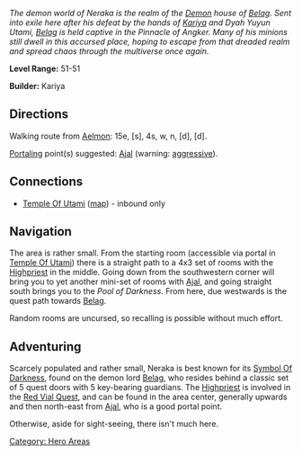 *The demon world of Neraka is the realm of the
[Demon](Demons "wikilink") house of [Belag](Belag "wikilink"). Sent into
exile here after his defeat by the hands of [Kariya](Kariya "wikilink")
and Dyah Yuyun Utami, [Belag](Belag "wikilink") is held captive in the
Pinnacle of Angker. Many of his minions still dwell in this accursed
place, hoping to escape from that dreaded realm and spread chaos through
the multiverse once again.*

**Level Range:** 51-51

**Builder:** Kariya

## Directions

Walking route from [Aelmon](Aelmon "wikilink"): 15e, \[s\], 4s, w, n,
\[d\], \[d\].

[Portaling](Portal "wikilink") point(s) suggested:
[Ajal](Ajal "wikilink") (warning:
[aggressive](Aggressive_Mobs "wikilink")).

## Connections

-   [Temple Of Utami](:Category:Temple_Of_Utami "wikilink")
    ([map](Temple_Of_Utami_Map "wikilink")) - inbound only

## Navigation

The area is rather small. From the starting room (accessible via portal
in [Temple Of Utami](:Category:Temple_Of_Utami "wikilink")) there is a
straight path to a 4x3 set of rooms with the
[Highpriest](Highpriest "wikilink") in the middle. Going down from the
southwestern corner will bring you to yet another mini-set of rooms with
[Ajal](Ajal "wikilink"), and going straight south brings you to the
*Pool of Darkness*. From here, due westwards is the quest path towards
[Belag](Belag "wikilink").

Random rooms are uncursed, so recalling is possible without much effort.

## Adventuring

Scarcely populated and rather small, Neraka is best known for its
[Symbol Of Darkness](Symbol_Of_Darkness "wikilink"), found on the demon
lord [Belag](Belag "wikilink"), who resides behind a classic set of 5
quest doors with 5 key-bearing guardians. The
[Highpriest](Highpriest "wikilink") is involved in the [Red Vial
Quest](Red_Vial_Quest "wikilink"), and can be found in the area center,
generally upwards and then north-east from [Ajal](Ajal "wikilink"), who
is a good portal point.

Otherwise, aside for sight-seeing, there isn't much here.

[Category: Hero Areas](Category:_Hero_Areas "wikilink")
